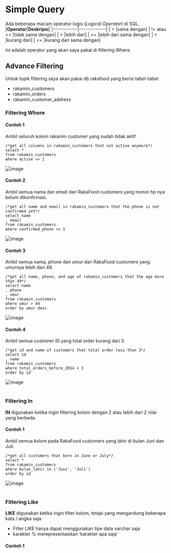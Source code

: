 # Simple Query
Ada beberapa macam operator logis (_Logical Operator_) di SQL.<br>
|**Operator**|**Deskripsi**|
|------------|-------------|
| = |sama dengan|
| != atau <> |tidak sama dengan|
| > |lebih dari|
| >= |lebih dari sama dengan|
| < |kurang dari|
| <= |kurang dari sama dengan|

Ini adalah operator yang akan saya pakai di filtering Where.<br>
## Advance Filtering
Untuk topik filtering saya akan pakai db rakafood yang berisi tabel-tabel: 
- rakamin_customers
- rakamin_orders
- rakamin_customer_address

### Filtering Where
#### Contoh 1
Ambil seluruh kolom rakamin customer yang sudah tidak aktif. 
```
/*get all columns in rakamin_customers that not active anymore*/
select *
from rakamin_customers 
where active <> 1
```
![image](https://github.com/zeinhanafi/SQLPortfolio/assets/36752861/f161cb65-3c40-4700-9066-bfd8120dd5bb)
#### Contoh 2
Ambil semua nama dan email dari RakaFood customers yang nomor hp nya belum dikonfirmasi.
```
/*get all name and email in rakamin_customers that the phone is not confirmed yet*/
select name
, email
from rakamin_customers 
where confirmed_phone <> 1
```
![image](https://github.com/zeinhanafi/SQLPortfolio/assets/36752861/348a7cc9-548a-4f31-85f2-8f007f1168c9)
#### Contoh 3
Ambil semua nama, phone dan umur dari RakaFood customers yang umurnya lebih dari 49.
```
/*get all name, phone, and age of rakamin_customers that the age more than 49*/
select name
, phone 
, umur
from rakamin_customers
where umur > 49
order by umur desc
```
![image](https://github.com/zeinhanafi/SQLPortfolio/assets/36752861/701ce9bb-b8b7-4e25-8f8a-3e727e068d04)
#### Contoh 4
Ambil semua customer ID yang total order kurang dari 3. 
```
/*get id and name of customers that total order less than 3*/
select id
, name
from rakamin_customers
where total_orders_before_2014 < 3
order by id
```
![image](https://github.com/zeinhanafi/SQLPortfolio/assets/36752861/917d662b-e216-4c81-b770-ffbbf57929d9)
<br>
<br>
### Filtering In
**IN** digunakan ketika ingin filtering kolom dengan 2 atau lebih dari 2 nilai yang berbeda. 
#### Contoh 1
Ambil semua kolom pada RakaFood customers yang lahir di bulan Juni dan Juli.
```
/*get all customers that born in June or July*/
select *
from rakamin_customers
where bulan_lahir in ('Juni', 'Juli')
order by id
```
![image](https://github.com/zeinhanafi/SQLPortfolio/assets/36752861/3348a97f-afdc-4c8f-826b-3c4bc1b72ffc)
<br>
<br>
### Filtering Like
**LIKE** digunakan ketika ingin filter kolom, tetapi yang mengandung beberapa kata / angka saja.
- Filter LIKE hanya dapat menggunakan tipe data varchar saja
- karakter % merepresentasikan ‘karakter apa saja’
#### Contoh 1



